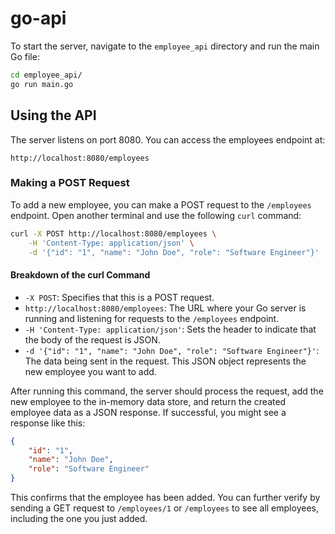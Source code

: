 # go-api



To start the server, navigate to the `employee_api` directory and run the main Go file:

```bash
cd employee_api/
go run main.go
```

## Using the API

The server listens on port 8080. You can access the employees endpoint at:

```
http://localhost:8080/employees
```

### Making a POST Request

To add a new employee, you can make a POST request to the `/employees` endpoint. Open another terminal and use the following `curl` command:

```bash
curl -X POST http://localhost:8080/employees \
    -H 'Content-Type: application/json' \
    -d '{"id": "1", "name": "John Doe", "role": "Software Engineer"}'
```

#### Breakdown of the curl Command

- `-X POST`: Specifies that this is a POST request.
- `http://localhost:8080/employees`: The URL where your Go server is running and listening for requests to the `/employees` endpoint.
- `-H 'Content-Type: application/json'`: Sets the header to indicate that the body of the request is JSON.
- `-d '{"id": "1", "name": "John Doe", "role": "Software Engineer"}'`: The data being sent in the request. This JSON object represents the new employee you want to add.

After running this command, the server should process the request, add the new employee to the in-memory data store, and return the created employee data as a JSON response. If successful, you might see a response like this:

```json
{
    "id": "1",
    "name": "John Doe",
    "role": "Software Engineer"
}
```

This confirms that the employee has been added. You can further verify by sending a GET request to `/employees/1` or `/employees` to see all employees, including the one you just added.

